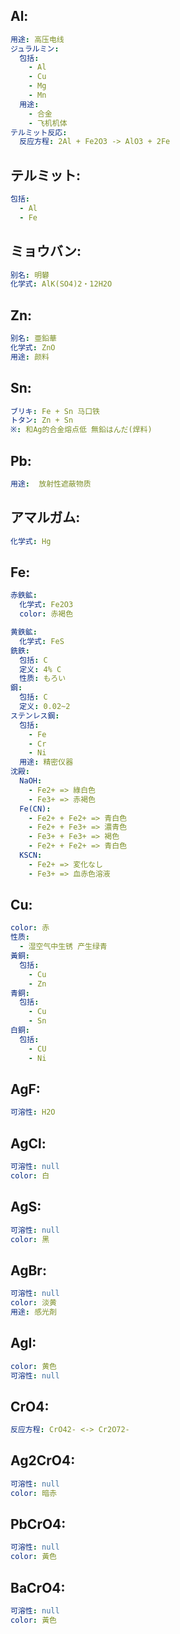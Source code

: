 ## Al:

```yaml
用途: 高压电线
ジュラルミン:
  包括:
    - Al
    - Cu
    - Mg
    - Mn
  用途:
    - 合金
    - 飞机机体
テルミット反応:
  反应方程: 2Al + Fe2O3 -> AlO3 + 2Fe

```

## テルミット:

```yaml
包括:
  - Al
  - Fe

```

## ミョウバン:

```yaml
别名: 明礬
化学式: AlK(SO4)2・12H2O

```

## Zn:

```yaml
别名: 亜鉛華
化学式: ZnO
用途: 颜料

```

## Sn:

```yaml
ブリキ: Fe + Sn 马口铁
トタン: Zn + Sn
※: 和Ag的合金熔点低 無鉛はんだ(焊料)

```

## Pb:

```yaml
用途:  放射性遮蔽物质

```

## アマルガム:

```yaml
化学式: Hg

```

## Fe:

```yaml
赤鉄鉱:
  化学式: Fe2O3
  color: 赤褐色

黄鉄鉱:
  化学式: FeS
銑鉄:
  包括: C
  定义: 4% C
  性质: もろい
鋼:
  包括: C
  定义: 0.02~2
ステンレス鋼:
  包括:
    - Fe
    - Cr
    - Ni
  用途: 精密仪器
沈殿:
  NaOH:
    - Fe2+ => 綠白色
    - Fe3+ => 赤褐色
  Fe(CN):
    - Fe2+ + Fe2+ => 青白色
    - Fe2+ + Fe3+ => 濃青色
    - Fe3+ + Fe3+ => 褐色
    - Fe2+ + Fe2+ => 青白色
  KSCN:
    - Fe2+ => 変化なし
    - Fe3+ => 血赤色溶液

```

## Cu:

```yaml
color: 赤
性质:
  - 湿空气中生锈 产生绿青
黃銅:
  包括:
    - Cu
    - Zn
青銅:
  包括:
    - Cu
    - Sn
白銅:
  包括:
    - CU
    - Ni

```

## AgF:

```yaml
可溶性: H2O

```

## AgCl:

```yaml
可溶性: null
color: 白

```

## AgS:

```yaml
可溶性: null
color: 黑

```

## AgBr:

```yaml
可溶性: null
color: 淡黄
用途: 感光剤

```

## AgI:

```yaml
color: 黄色
可溶性: null

```

## CrO4:

```yaml
反应方程: CrO42- <-> Cr2O72-

```

## Ag2CrO4:

```yaml
可溶性: null
color: 暗赤
```

## PbCrO4:

```yaml
可溶性: null
color: 黃色
```

## BaCrO4:

```yaml
可溶性: null
color: 黃色
```